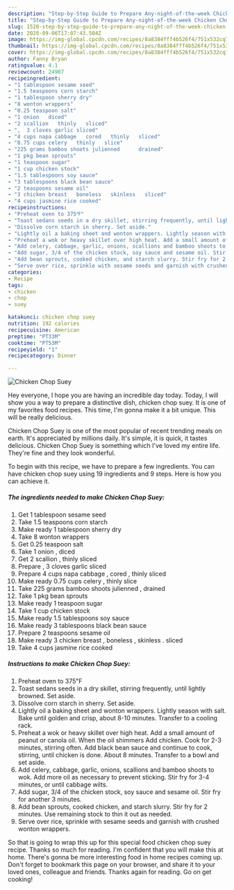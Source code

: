 ```yaml
---
description: "Step-by-Step Guide to Prepare Any-night-of-the-week Chicken Chop Suey"
title: "Step-by-Step Guide to Prepare Any-night-of-the-week Chicken Chop Suey"
slug: 1520-step-by-step-guide-to-prepare-any-night-of-the-week-chicken-chop-suey
date: 2020-09-06T17:07:43.504Z
image: https://img-global.cpcdn.com/recipes/8a8384fff4b526f4/751x532cq70/chicken-chop-suey-recipe-main-photo.jpg
thumbnail: https://img-global.cpcdn.com/recipes/8a8384fff4b526f4/751x532cq70/chicken-chop-suey-recipe-main-photo.jpg
cover: https://img-global.cpcdn.com/recipes/8a8384fff4b526f4/751x532cq70/chicken-chop-suey-recipe-main-photo.jpg
author: Fanny Bryan
ratingvalue: 4.1
reviewcount: 24907
recipeingredient:
- "1 tablespoon sesame seed"
- "1.5 teaspoons corn starch"
- "1 tablespoon sherry dry"
- "8 wonton wrappers"
- "0.25 teaspoon salt"
- "1 onion   diced"
- "2 scallion   thinly   sliced"
- ",  3 cloves garlic sliced"
- "4 cups napa cabbage   cored   thinly   sliced"
- "0.75 cups celery   thinly   slice"
- "225 grams bamboo shoots julienned      drained"
- "1 pkg bean sprouts"
- "1 teaspoon sugar"
- "1 cup chicken stock"
- "1.5 tablespoons soy sauce"
- "3 tablespoons black bean sauce"
- "2 teaspoons sesame oil"
- "3 chicken breast   boneless   skinless   sliced"
- "4 cups jasmine rice cooked"
recipeinstructions:
- "Preheat oven to 375℉"
- "Toast sedans seeds in a dry skillet, stirring frequently, until lightly browned. Set aside."
- "Dissolve corn starch in sherry. Set aside."
- "Lightly oil a baking sheet and wonton wrappers. Lightly season with salt. Bake until golden and crisp, about 8-10 minutes. Transfer to a cooling rack."
- "Preheat a wok or heavy skillet over high heat. Add a small amount of peanut or canola oil. When the oil shimmers Add chicken. Cook for 2-3 minutes, stirring often. Add black bean sauce and continue to cook, stirring, until chicken is done. About 8 minutes. Transfer to a bowl and set aside."
- "Add celery, cabbage, garlic, onions, scallions and bamboo shoots to wok. Add more oil as necessary to prevent sticking. Stir fry for 3-4 minutes, or until cabbage wilts."
- "Add sugar, 3/4 of the chicken stock, soy sauce and sesame oil. Stir fry for another 3 minutes."
- "Add bean sprouts, cooked chicken, and starch slurry. Stir fry for 2 minutes. Use remaining stock to thin it out as needed."
- "Serve over rice, sprinkle with sesame seeds and garnish with crushed wonton wrappers."
categories:
- Recipe
tags:
- chicken
- chop
- suey

katakunci: chicken chop suey 
nutrition: 192 calories
recipecuisine: American
preptime: "PT33M"
cooktime: "PT53M"
recipeyield: "1"
recipecategory: Dinner

---
```



![Chicken Chop Suey](https://img-global.cpcdn.com/recipes/8a8384fff4b526f4/751x532cq70/chicken-chop-suey-recipe-main-photo.jpg)

Hey everyone, I hope you are having an incredible day today. Today, I will show you a way to prepare a distinctive dish, chicken chop suey. It is one of my favorites food recipes. This time, I'm gonna make it a bit unique. This will be really delicious.



Chicken Chop Suey is one of the most popular of recent trending meals on earth. It's appreciated by millions daily. It's simple, it is quick, it tastes delicious. Chicken Chop Suey is something which I've loved my entire life. They're fine and they look wonderful.


To begin with this recipe, we have to prepare a few ingredients. You can have chicken chop suey using 19 ingredients and 9 steps. Here is how you can achieve it.

<!--inarticleads1-->

##### The ingredients needed to make Chicken Chop Suey:

1. Get 1 tablespoon sesame seed
1. Take 1.5 teaspoons corn starch
1. Make ready 1 tablespoon sherry dry
1. Take 8 wonton wrappers
1. Get 0.25 teaspoon salt
1. Take 1 onion ,  diced
1. Get 2 scallion ,  thinly   sliced
1. Prepare ,  3 cloves garlic sliced
1. Prepare 4 cups napa cabbage ,  cored ,  thinly   sliced
1. Make ready 0.75 cups celery ,  thinly   slice
1. Take 225 grams bamboo shoots julienned    ,  drained
1. Take 1 pkg bean sprouts
1. Make ready 1 teaspoon sugar
1. Take 1 cup chicken stock
1. Make ready 1.5 tablespoons soy sauce
1. Make ready 3 tablespoons black bean sauce
1. Prepare 2 teaspoons sesame oil
1. Make ready 3 chicken breast ,  boneless ,  skinless .  sliced
1. Take 4 cups jasmine rice cooked




<!--inarticleads2-->

##### Instructions to make Chicken Chop Suey:

1. Preheat oven to 375℉
1. Toast sedans seeds in a dry skillet, stirring frequently, until lightly browned. Set aside.
1. Dissolve corn starch in sherry. Set aside.
1. Lightly oil a baking sheet and wonton wrappers. Lightly season with salt. Bake until golden and crisp, about 8-10 minutes. Transfer to a cooling rack.
1. Preheat a wok or heavy skillet over high heat. Add a small amount of peanut or canola oil. When the oil shimmers Add chicken. Cook for 2-3 minutes, stirring often. Add black bean sauce and continue to cook, stirring, until chicken is done. About 8 minutes. Transfer to a bowl and set aside.
1. Add celery, cabbage, garlic, onions, scallions and bamboo shoots to wok. Add more oil as necessary to prevent sticking. Stir fry for 3-4 minutes, or until cabbage wilts.
1. Add sugar, 3/4 of the chicken stock, soy sauce and sesame oil. Stir fry for another 3 minutes.
1. Add bean sprouts, cooked chicken, and starch slurry. Stir fry for 2 minutes. Use remaining stock to thin it out as needed.
1. Serve over rice, sprinkle with sesame seeds and garnish with crushed wonton wrappers.




So that is going to wrap this up for this special food chicken chop suey recipe. Thanks so much for reading. I'm confident that you will make this at home. There's gonna be more interesting food in home recipes coming up. Don't forget to bookmark this page on your browser, and share it to your loved ones, colleague and friends. Thanks again for reading. Go on get cooking!
